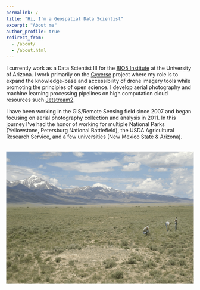 ```yaml
---
permalink: /
title: "Hi, I'm a Geospatial Data Scientist"
excerpt: "About me"
author_profile: true
redirect_from: 
  - /about/
  - /about.html
---
```


I currently work as a Data Scientist III for the [BIO5 Institute](https://bio5.org/) at the University of Arizona. I work primarily on the [Cyverse](http://www.cyverse.org) project where my role is to expand the knowledge-base and accessibility of drone imagery tools while promoting the principles of open science. I develop aerial photography and machine learning processing pipelines on high computation cloud resources such [Jetstream2](https://jetstream-cloud.org/about/index.html). 

I have been working in the GIS/Remote Sensing field since 2007 and began focusing on aerial photography collection and analysis in 2011. In this journey I've had the honor of working for multiple National Parks (Yellowstone, Petersburg National Battlefield), the USDA Agricultural Research Service, and a few universities (New Mexico State & Arizona). 

<br/><img src='/images/GIF12.gif'>


